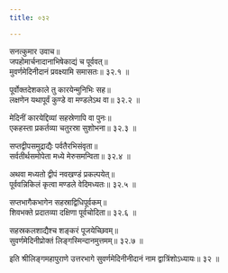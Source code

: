 ```yaml
---
title: ०३२

---
```

सनत्कुमार उवाच॥  
जपहोमार्चनादानाभिषेकाद्यं च पूर्ववत्॥  
मुवर्णमेदिनीदानं प्रवक्ष्यामि समासतः॥ ३२.१ ॥  
  
पूर्वोक्तदेशकाले तु कारयेन्मुनिभिः सह॥  
लक्षणेन यथापूर्वं कुण्डे वा मण्डलेऽथ वा॥ ३२.२ ॥  
  
मेदिनीं कारयेद्दिव्यां सहस्रेणापि वा पुनः॥  
एकहस्ता प्रकर्तव्या चतुरस्रा सुशोभना॥ ३२.३ ॥  
  
सप्तद्वीपसमुद्राद्यैः पर्वतैरभिसंवृता॥  
सर्वतीर्थसमोपेता मध्ये मेरुसमन्विता॥ ३२.४ ॥  
  
अथवा मध्यतो द्वीपं नवखण्डं प्रकल्पयेत्॥  
पूर्ववन्निकिलं कृत्वा मण्डले वेदिमध्यतः॥ ३२.५ ॥  
  
सप्तभागैकभागेन सहस्राद्विधिपूर्वकम्॥  
शिवभक्ते प्रदातव्या दक्षिणा पूर्वचोदिता॥ ३२.६ ॥  
  
सहस्रकलशाद्यैश्च शङ्करं पूजयेच्छिवम्॥  
सुवर्णमेदिनीप्रोक्तं लिङ्गस्मिन्दानमुत्तमम्॥ ३२.७ ॥  
  
इति श्रीलिङ्गमहापुराणे उत्तरभागे सुवर्णमेदिनीनीदानं नाम द्वात्रिंशोऽध्यायः॥ ३२ ॥